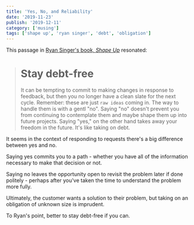 ```yaml
---
title: 'Yes, No, and Reliability'
date: '2019-11-23'
publish: '2019-12-11'
category: ['musing']
tags: ['shape up', 'ryan singer', 'debt', 'obligation']
---
```


This passage in [Ryan Singer's book, _Shape Up_](https://basecamp.com/shapeup/3.6-chapter-14#stay-debt-free) resonated:

> # Stay debt-free
>
> It can be tempting to commit to making changes in response to feedback, but then you no longer have a clean slate for the next cycle. Remember: these are just `raw ideas` coming in. The way to handle them is with a gentl "no". Saying "no" doesn't prevent you from continuing to contemplate them and maybe shape them up into future projects. Saying "yes," on the other hand takes away your freedom in the future. It's like taking on debt.

It seems in the context of responding to requests there's a big difference between yes and no.

Saying yes commits you to a path - whether you have all of the information necessary to make that decision or not.

Saying no leaves the opportunity open to revisit the problem later if done politely - perhaps after you've taken the time to understand the problem more fully.

Ultimately, the customer wants a solution to their problem, but taking on an obligation of unknown size is imprudent.

To Ryan's point, better to stay debt-free if you can.
